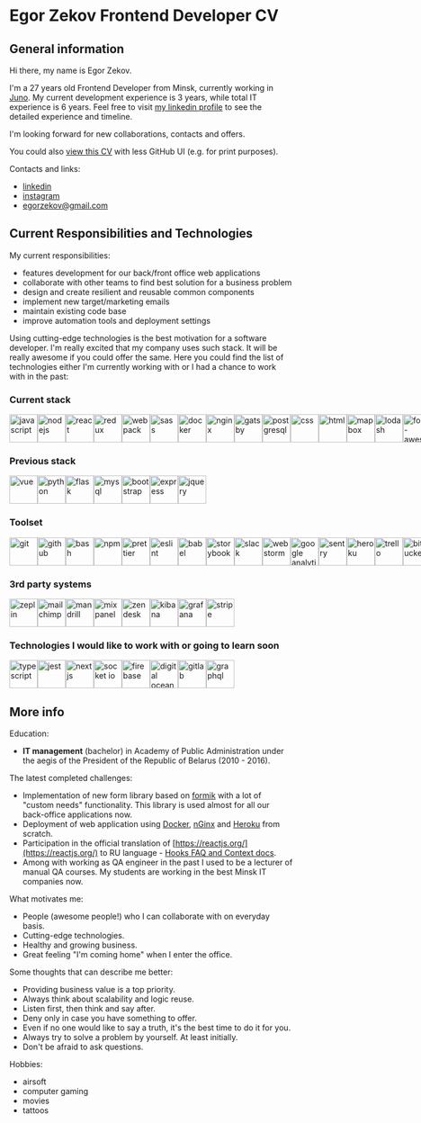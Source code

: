 # Egor Zekov Frontend Developer CV

## General information
Hi there, my name is Egor Zekov. 

I'm a 27 years old Frontend Developer from Minsk, currently working in [Juno](https://gojuno.com/). My current development experience is 3 years, while total IT experience is 6 years. Feel free to visit <a href="https://www.linkedin.com/in/egor-zekov-aab097b1/" target="_blank">my linkedin profile</a> to see the detailed experience and timeline.

I'm looking forward for new collaborations, contacts and offers.

You could also [view this CV](https://github.com/egorzekov/cv/blob/master/README.md) with less GitHub UI (e.g. for print purposes).

Contacts and links:
- <a href="https://www.linkedin.com/in/egor-zekov-aab097b1/" target="_blank">linkedin</a>
- <a href="https://www.instagram.com/egorzekov/" target="_blank">instagram</a>
- <a href="mailto:egorzekov@gmail.com">egorzekov@gmail.com</a>

## Current Responsibilities and Technologies

My current responsibilities:

- features development for our back/front office web applications
- collaborate with other teams to find best solution for a business problem
- design and create resilient and reusable common components
- implement new target/marketing emails
- maintain existing code base
- improve automation tools and deployment settings

Using cutting-edge technologies is the best motivation for a software developer. I'm really excited that my company uses such stack. It will be really awesome if you could offer the same. Here you could find the list of technologies either I'm currently working with or I had a chance to work with in the past:

### Current stack

<div style="display: flex;">
<img src="https://cdn.svgporn.com/logos/javascript.svg" alt="javascript" height="50" />
<img src="https://cdn.svgporn.com/logos/nodejs-icon.svg" alt="nodejs" height="50" />
<img src="https://cdn.svgporn.com/logos/react.svg" alt="react" height="50" />
<img src="https://cdn.svgporn.com/logos/redux.svg" alt="redux" height="50" />
<img src="https://cdn.svgporn.com/logos/webpack.svg" alt="webpack" height="50" />

<img src="https://cdn.svgporn.com/logos/sass.svg" alt="sass" height="50" />
<img src="https://cdn.svgporn.com/logos/docker.svg" alt="docker" height="50" />
<img src="https://quiksite.com/wp-content/uploads/2016/09/Nginx-Logo-02.png" alt="nginx" height="50" />
<a href="https://www.gatsbyjs.org/" target="_blank">
<img src="https://cdn.svgporn.com/logos/gatsby.svg" alt="gatsby" height="50" />
</a>
<a href="https://www.postgresql.org/" target="_blank">
<img src="https://cdn.svgporn.com/logos/postgresql.svg" alt="postgresql" height="50" />
</a>

<img src="https://cdn.svgporn.com/logos/css-3.svg" alt="css" height="50" />
<img src="https://cdn.svgporn.com/logos/html-5.svg" alt="html" height="50" />
<a href="https://www.mapbox.com/" target="_blank">
<img src="https://cdn.svgporn.com/logos/mapbox.svg" alt="mapbox" height="50" />
</a>
<a href="https://lodash.com/" target="_blank">
<img src="https://cdn.svgporn.com/logos/lodash.svg" alt="lodash" height="50" />
</a>
<a href="https://fontawesome.com/" target="_blank">
<img src="https://cdn.svgporn.com/logos/font-awesome.svg" alt="font-awesome" height="50" />
</a>

<a href="https://momentjs.com/" target="_blank">
<img src="https://cdn.svgporn.com/logos/momentjs.svg" alt="momentjs" height="50" />
</a>
<a href="https://postcss.org/" target="_blank">
<img src="https://cdn.svgporn.com/logos/postcss.svg" alt="postcss" height="50" />
</a>
<img src="https://assets.getpop.org/wp-content/plugins/getpop-processors/img/documentation/logos/handlebars.png" alt="handlebars" height="50" />
<img src="https://cdn.svgporn.com/logos/markdown.svg" alt="markdown" height="50" />
</div>

### Previous stack

<div style="display: flex;">
<img src="https://cdn.svgporn.com/logos/vue.svg" alt="vue" height="50" />
<img src="https://cdn.svgporn.com/logos/python.svg" alt="python" height="50" />
<img src="https://cdn.svgporn.com/logos/flask.svg" alt="flask" height="50" />
<img src="https://cdn.svgporn.com/logos/mysql.svg" alt="mysql" height="50" />
<img src="https://cdn.svgporn.com/logos/bootstrap.svg" alt="bootstrap" height="50" />
<img src="https://cdn.svgporn.com/logos/express.svg" alt="express" height="50" />
<img src="https://cdn.svgporn.com/logos/jquery.svg" alt="jquery" height="50" />
</div>

### Toolset

<div style="display: flex;">
<img src="https://cdn.svgporn.com/logos/git-icon.svg" alt="git" height="50" />
<img src="https://cdn.svgporn.com/logos/github-icon.svg" alt="github" height="50" />
<img src="https://cdn.svgporn.com/logos/terminal.svg" alt="bash" height="50" />
<img src="https://cdn.svgporn.com/logos/npm.svg" alt="npm" height="50" />
<a href="https://prettier.io/" target="_blank">
<img src="https://cdn.svgporn.com/logos/prettier.svg" alt="prettier" height="50" />
</a>
<a href="https://eslint.org/" target="_blank">
<img src="https://cdn.svgporn.com/logos/eslint.svg" alt="eslint" height="50" />
</a>
<img src="https://cdn.svgporn.com/logos/babel.svg" alt="babel" height="50" />
<a href="https://storybook.js.org/" target="_blank">
<img src="https://cdn.svgporn.com/logos/storybook-icon.svg" alt="storybook" height="50" />
</a>
<img src="https://cdn.svgporn.com/logos/slack-icon.svg" alt="slack" height="50" />
<img src="https://cdn.svgporn.com/logos/webstorm.svg" alt="webstorm" height="50" />
<a href="https://marketingplatform.google.com/about/analytics/?hl=en_GB" target="_blank">
<img src="https://www.searchpng.com/wp-content/uploads/2019/02/Google-Analytics-Logo-PNG-715x715.png" alt="google analytics" height="50" />
</a>
<a href="https://sentry.io/welcome/" target="_blank">
<img src="https://cdn.svgporn.com/logos/sentry.svg" alt="sentry" height="50" />
</a>
<img src="https://cdn.svgporn.com/logos/heroku.svg" alt="heroku" height="50" />
<a href="https://trello.com" target="_blank">
<img src="https://cdn.svgporn.com/logos/trello.svg" alt="trello" height="50" />
</a>
<a href="https://bitbucket.org/product" target="_blank">
<img src="https://cdn.svgporn.com/logos/bitbucket.svg" alt="bitbucket" height="50" />
</a>
<a href="https://www.atlassian.com/software/jira" target="_blank">
<img src="https://cdn.svgporn.com/logos/jira.svg" alt="jira" height="50" />
</a>
<a href="https://code.visualstudio.com/" target="_blank">
<img src="https://cdn.svgporn.com/logos/visual-studio-code.svg" alt="visual studio code" height="50" />
</a>
<a href="https://yarnpkg.com/lang/en/" target="_blank">
<img src="https://cdn.svgporn.com/logos/yarn.svg" alt="yarn" height="50" />
</a>
<img src="https://cdn.svgporn.com/logos/macosx.svg" alt="macosx" height="50" />
<a href="https://www.browserstack.com/" target="_blank">
<img src="https://cdn.svgporn.com/logos/browserstack.svg" alt="browserstack" height="50" />
</a>
<a href="https://surge.sh/" target="_blank">
<img src="https://cdn.svgporn.com/logos/surge.svg" alt="surge" height="50" />
</a>
<a href="https://www.charlesproxy.com/" target="_blank">
<img src="https://davidwalsh.name/demo/charlesproxyicon.svg" alt="charles proxy" height="50" />
</a>
</div>

### 3rd party systems

<div style="display: flex;">
<a href="https://zeplin.io/" target="_blank">
<img src="https://slack-files2.s3-us-west-2.amazonaws.com/avatars/2015-12-15/16747560928_3330dc995a8453913308_512.png" alt="zeplin" height="50" />
</a>
<a href="https://mailchimp.com/" target="_blank">
<img src="https://cdn.svgporn.com/logos/mailchimp-freddie.svg" alt="mailchimp" height="50" />
</a>
<a href="https://mandrill.com/" target="_blank">
<img src="https://cdn.svgporn.com/logos/mandrill.svg" alt="mandrill" height="50" />
</a>
<a href="https://mixpanel.com/" target="_blank">
<img src="https://cdn.svgporn.com/logos/mixpanel.svg" alt="mixpanel" height="50" />
</a>
<a href="https://www.zendesk.com/" target="_blank">
<img src="https://cdn.svgporn.com/logos/zendesk.svg" alt="zendesk" height="50" />
</a>
<a href="https://www.elastic.co/products/kibana" target="_blank">
<img src="https://cdn.svgporn.com/logos/kibana.svg" alt="kibana" height="50" />
</a>
<a href="https://grafana.com/" target="_blank">
<img src="https://cdn.svgporn.com/logos/grafana.svg" alt="grafana" height="50" />
</a>
<a href="https://stripe.com/" target="_blank">
<img src="https://cdn.svgporn.com/logos/stripe.svg" alt="stripe" height="50" />
</a>
</div>

### Technologies I would like to work with or going to learn soon

<div style="display: flex;">
<a href="https://www.typescriptlang.org/" target="_blank">
<img src="https://cdn.svgporn.com/logos/typescript-icon.svg" alt="typescript" height="50" />
</a>
<a href="https://jestjs.io/" target="_blank">
<img src="https://cdn.svgporn.com/logos/jest.svg" alt="jest" height="50" />
</a>
<img src="https://cdn.svgporn.com/logos/nextjs.svg" alt="nextjs" height="50" />
<a href="https://socket.io/" target="_blank">
<img src="https://cdn.svgporn.com/logos/socket.io.svg" alt="socket io" height="50" />
</a>
<a href="https://firebase.google.com/" target="_blank">
<img src="https://cdn.svgporn.com/logos/firebase.svg" alt="firebase" height="50" />
</a>
<a href="https://www.digitalocean.com/" target="_blank">
<img src="https://cdn.svgporn.com/logos/digital-ocean.svg" alt="digital ocean" height="50" />
</a>
<a href="https://about.gitlab.com/" target="_blank">
<img src="https://cdn.svgporn.com/logos/gitlab.svg" alt="gitlab" height="50" />
</a>
<a href="https://graphql.org/" target="_blank">
<img src="https://cdn.svgporn.com/logos/graphql.svg" alt="graphql" height="50" />
</a>
</div>

## More info

Education:
 - **IT management** (bachelor) in Academy of Public Administration under the aegis of the President of the Republic of Belarus (2010 - 2016).

The latest completed challenges:
 - Implementation of new form library based on [formik](https://jaredpalmer.com/formik/) with a lot of "custom needs" functionality. This library is used almost for all our back-office applications now.
 - Deployment of web application using [Docker](https://www.docker.com/), [nGinx](https://nginx.org/en/) and [Heroku](https://www.heroku.com/home) from scratch.
 - Participation in the official translation of [https://reactjs.org/](https://reactjs.org/) to RU language - [Hooks FAQ and Context docs](https://github.com/reactjs/ru.reactjs.org/issues?q=author%3Aegorzekov).
 - Among with working as QA engineer in the past I used to be a lecturer of manual QA courses. My students are working in the best Minsk IT companies now.
 
What motivates me:
 - People (awesome people!) who I can collaborate with on everyday basis.
 - Cutting-edge technologies.
 - Healthy and growing business.
 - Great feeling "I'm coming home" when I enter the office.

Some thoughts that can describe me better:
 - Providing business value is a top priority.
 - Always think about scalability and logic reuse.
 - Listen first, then think and say after.
 - Deny only in case you have something to offer.
 - Even if no one would like to say a truth, it's the best time to do it for you.
 - Always try to solve a problem by yourself. At least initially.
 - Don't be afraid to ask questions.

Hobbies:
 - airsoft
 - computer gaming
 - movies
 - tattoos
